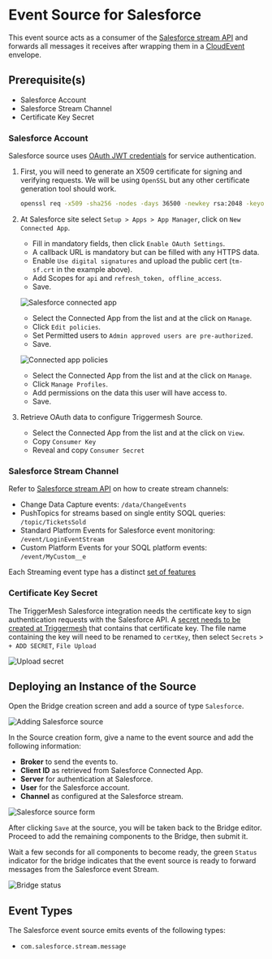 # Event Source for Salesforce

This event source acts as a consumer of the [Salesforce stream API][salesforce-stream-api-docs] and forwards all messages it receives
after wrapping them in a [CloudEvent][ce] envelope.

## Prerequisite(s)

- Salesforce Account
- Salesforce Stream Channel
- Certificate Key Secret

### Salesforce Account

Salesforce source uses [OAuth JWT credentials][salesforce-oauth-jwt] for service authentication.

1. First, you will need to generate an X509 certificate for signing and verifying requests.
We will be using `OpenSSL` but any other certificate generation tool should work.

    ```sh
    openssl req -x509 -sha256 -nodes -days 36500 -newkey rsa:2048 -keyout tm-sf.key -out tm-sf.crt
    ```

2. At Salesforce site select `Setup > Apps > App Manager`, click on `New Connected App`.

    * Fill in mandatory fields, then click `Enable OAuth Settings`.
    * A callback URL is mandatory but can be filled with any HTTPS data.
    * Enable `Use digital signatures` and upload the public cert (`tm-sf.crt` in the example above).
    * Add Scopes for `api` and `refresh_token, offline_access`.
    * Save.

    ![Salesforce connected app](../images/salesforce/salesforce-connected-app.png)

    * Select the Connected App from the list and at the click on `Manage`.
    * Click `Edit policies`.
    * Set Permitted users to `Admin approved users are pre-authorized`.
    * Save.

    ![Connected app policies](../images/salesforce/connected-app-policies.png)

    * Select the Connected App from the list and at the click on `Manage`.
    * Click `Manage Profiles`.
    * Add permissions on the data this user will have access to.
    * Save.

3. Retrieve OAuth data to configure Triggermesh Source.

   * Select the Connected App from the list and at the click on `View`.
   * Copy `Consumer Key`
   * Reveal and copy `Consumer Secret`

### Salesforce Stream Channel

Refer to [Salesforce stream API][salesforce-stream-api-docs] on how to create stream channels:

* Change Data Capture events: `/data/ChangeEvents`
* PushTopics for streams based on single entity SOQL queries: `/topic/TicketsSold`
* Standard Platform Events for Salesforce event monitoring: `/event/LoginEventStream`
* Custom Platform Events for your SOQL platform events: `/event/MyCustom__e`

Each Streaming event type has a distinct [set of features][salesroce-event-features]

### Certificate Key Secret

The TriggerMesh Salesforce integration needs the certificate key to sign authentication requests with the Salesforce API.
A [secret needs to be created at Triggermesh][tm-secret] that contains that certificate key.
The file name containing the key will need to be renamed to `certKey`, then select `Secrets` > `+ ADD SECRET`, `File Upload`

![Upload secret](../images/salesforce-source/file-upload-secret.png)

## Deploying an Instance of the Source

Open the Bridge creation screen and add a source of type `Salesforce`.

![Adding Salesforce source](../images/salesforce-source/salesforce-source.png)

In the Source creation form, give a name to the event source and add the following information:

* **Broker** to send the events to.
* **Client ID** as retrieved from Salesforce Connected App.
* **Server** for authentication at Salesforce.
* **User** for the Salesforce account.
* **Channel** as configured at the Salesforce stream.

![Salesforce source form](../images/salesforce-source/salesforce-source-form.png)

After clicking `Save` at the source, you will be taken back to the Bridge editor. Proceed to add the remaining components to the Bridge, then submit it.

Wait a few seconds for all components to become ready, the green `Status` indicator for the bridge indicates that the event source is ready to forward messages from the Salesforce event Stream.

![Bridge status](../images/salesforce-source/salesforce-bridge-ready.png)

## Event Types

The Salesforce event source emits events of the following types:

* `com.salesforce.stream.message`

[salesforce-stream-api-docs]: https://developer.salesforce.com/docs/atlas.en-us.api_streaming.meta/api_streaming/
[salesforce-oauth-jwt]: https://help.salesforce.com/articleView?id=remoteaccess_oauth_jwt_flow.htm
[salesroce-event-features]: https://developer.salesforce.com/docs/atlas.en-us.api_streaming.meta/api_streaming/event_comparison.htm
[ce]: https://cloudevents.io/

[tm-secret]: ../guides/secrets.md
